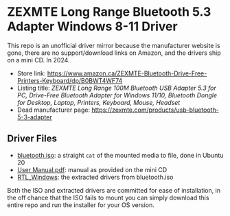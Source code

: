 # ZEXMTE Long Range Bluetooth 5.3 Adapter Windows 8-11 Driver

This repo is an unofficial driver mirror because the manufacturer website is gone, there are no support/download links on Amazon, and the drivers ship on a mini CD. In 2024.

- Store link: https://www.amazon.ca/ZEXMTE-Bluetooth-Drive-Free-Printers-Keyboard/dp/B0BWT4WF74
- Listing title: _ZEXMTE Long Range 100M Bluetooth USB Adapter 5.3 for PC, Drive-Free Bluetooth Adapter for Windows 11/10, Bluetooth Dongle for Desktop, Laptop, Printers, Keyboard, Mouse, Headset_
- Dead manufacturer page: https://zexmte.com/products/usb-bluetooth-5-3-adapter

## Driver Files

- [bluetooth.iso](https://github.com/emcniece/ZEXMTE-bluetooth-driver/blob/main/bluetooth.iso): a straight `cat` of the mounted media to file, done in Ubuntu 20
- [User Manual.pdf](https://github.com/emcniece/ZEXMTE-bluetooth-driver/blob/main/User%20Manual.pdf): manual as provided on the mini CD
- [RTL_Windows](https://github.com/emcniece/ZEXMTE-bluetooth-driver/tree/main/RTL_Windows): the extracted drivers from bluetooth.iso

Both the ISO and extracted drivers are committed for ease of installation, in the off chance that the ISO fails to mount you can simply download this entire repo and run the installer for your OS version.

